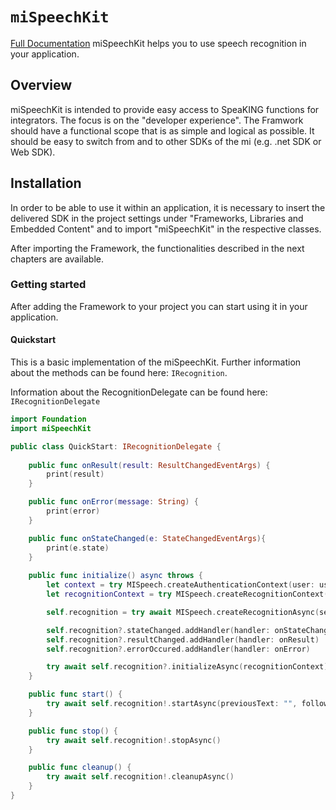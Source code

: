 # ``miSpeechKit``
[Full Documentation](https://mediainterface.github.io/mispeechkit_4ios/documentation/mispeechkit/)</a>
miSpeechKit helps you to use speech recognition in your application.


## Overview

miSpeechKit is intended to provide easy access to SpeaKING functions for integrators. The focus is on the "developer experience". The Framwork should have a functional scope that is as simple and logical as possible. It should be easy to switch from and to other SDKs of the mi (e.g. .net SDK or Web SDK).

## Installation

In order to be able to use it within an application, it is necessary to insert the delivered SDK in the project settings under "Frameworks, Libraries and Embedded Content" and to import "miSpeechKit" in the respective classes.

After importing the Framework, the functionalities described in the next chapters are available.

### Getting started

After adding the Framework to your project you can start using it in your application.

#### Quickstart

This is a basic implementation of the miSpeechKit. Further information about the methods can be found here: ``IRecognition``.

Information about the RecognitionDelegate can be found here: ``IRecognitionDelegate``

``` swift
import Foundation
import miSpeechKit

public class QuickStart: IRecognitionDelegate {
    
    public func onResult(result: ResultChangedEventArgs) {
        print(result)
    }

    public func onError(message: String) {
        print(error)
    }

    public func onStateChanged(e: StateChangedEventArgs){
        print(e.state)
    }
        
    public func initialize() async throws {
        let context = try MISpeech.createAuthenticationContext(user: username, password: password)
        let recognitionContext = try MISpeech.createRecognitionContext(user: "Test")

        self.recognition = try await MISpeech.createRecognitionAsync(server: nil, context: context)

        self.recognition?.stateChanged.addHandler(handler: onStateChanged)
        self.recognition?.resultChanged.addHandler(handler: onResult)
        self.recognition?.errorOccured.addHandler(handler: onError)

        try await self.recognition?.initializeAsync(recognitionContext)
    }

    public func start() {
        try await self.recognition!.startAsync(previousText: "", followingText: "")
    }

    public func stop() {
        try await self.recognition!.stopAsync()
    }

    public func cleanup() {
        try await self.recognition!.cleanupAsync()
    }
}    
```
